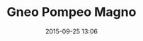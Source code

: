 ---
title: Gneo Pompeo Magno
layout: post
date: 2015-09-25 13:06
numero: 29
image: 29_pompeo.png
thumb: 29_pompeo.svg
wiki: https://it.wikipedia.org/wiki/Gneo_Pompeo_Magno
source: https://commons.wikimedia.org/wiki/File:Pompejus_modified.png
source-name: Wikimedia Commons
autore: luca corsato
social-autore: https://twitter.com/lucacorsato
social-idea: https://twitter.com/lucacorsato
idea: luca corsato
tags:
- uomo
- persona storica
---